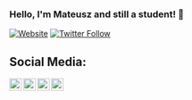 ### Hello, I'm Mateusz and still a student! 👋 

<!-- [![Discord Presence](https://lanyard.cnrad.dev/api/630812692659044352 )](https://discord.com/users/630812692659044352) -->

[![Website](https://img.shields.io/website?label=draid.vercel.app&style=for-the-badge&url=https%3A%2F%2Fdraid.vercel.app)](https://draid.vercel.app)
[![Twitter Follow](https://img.shields.io/twitter/follow/ItsMateo20?color=1DA1F2&logo=twitter&style=for-the-badge)](https://twitter.com/intent/follow?original_referer=https://github.com/ItsMateo20&screen_name=ItsMateo20)

## Social Media:

<!-- [<img align="left" width="22px" src="https://raw.githubusercontent.com/iconic/open-iconic/master/svg/globe.svg" />][website] -->
[<img align="left" style="color=#fffffff" width="22px" src="https://cdn.jsdelivr.net/npm/simple-icons@9.10.0/icons/youtube.svg" />][youtube]
[<img align="left" width="22px" src="https://cdn.jsdelivr.net/npm/simple-icons@9.10.0/icons/twitter.svg" />][twitter]
[<img align="left" width="22px" src="https://cdn.jsdelivr.net/npm/simple-icons@9.10.0/icons/instagram.svg" />][instagram]
[<img align="left" width="22px" src="https://cdn.jsdelivr.net/npm/simple-icons@9.10.0/icons/discord.svg" />][discord]


<!-- [website]: https://itsmateo20.ddns.net -->
[twitter]: https://twitter.com/ItsMateo20
[youtube]: https://youtube.com/ItsMateo20
[instagram]: https://instagram.com/ItsMateo20
[discord]: https://discord.com/users/630812692659044352
